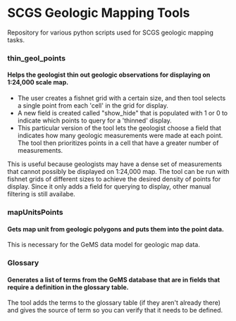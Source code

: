 # SCGS Geologic Mapping Tools

Repository for various python scripts used for SCGS geologic mapping tasks. 

### thin_geol_points
#### Helps the geologist thin out geologic observations for displaying on 1:24,000 scale map. 

- The user creates a fishnet grid with a certain size, and then tool selects a single point from each 'cell' in the grid for display.
- A new field is created called "show_hide" that is populated with 1 or 0 to indicate which points to query for a 'thinned' display.
- This particular version of the tool lets the geologist choose a field that indicates how many geologic measurements were made at each point. The tool then prioritizes points in a cell that have a greater number of measurements. 

This is useful because geologists may have a dense set of measurements that cannot possibly be displayed on 1:24,000 map. The tool can be run with fishnet grids of different sizes to achieve the desired density of points for display. 
Since it only adds a field for querying to display, other manual filtering is still availabe. 

### mapUnitsPoints
#### Gets map unit from geologic polygons and puts them into the point data. 

This is necessary for the GeMS data model for geologic map data. 

### Glossary
#### Generates a list of terms from the GeMS database that are in fields that require a definition in the glossary table. 

The tool adds the terms to the glossary table (if they aren't already there) and gives the source of term so you can verify that it needs to be defined. 
